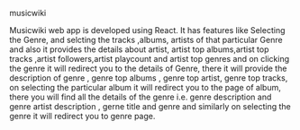musicwiki

Musicwiki web app is developed using React. It has features like Selecting the Genre, and selcting the tracks ,albums, artists of that particular Genre and also it provides the details about artist, artist top albums,artist top tracks ,artist followers,artist playcount and  artist top genres and on clicking the genre it will redirect you to the details of Genre, there it will provide the description of genre , genre top albums , genre top artist, genre top tracks, on selecting the particular album it will redirect you to the page of album, there you will find all the details of the genre i.e. genre description and genre artist description , gerne title and genre and similarly on selecting the genre it will redirect you to genre page.   


